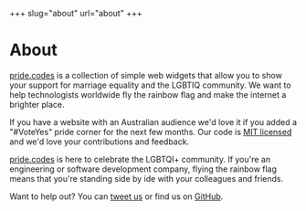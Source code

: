 +++
slug="about"
url="about"
+++

# About

[pride.codes](https://pride.codes) is a collection of simple web widgets that allow you to show your support for marriage equality and the LGBTIQ community. We want to help technologists worldwide fly the rainbow flag and make the internet a brighter place.

If you have a website with an Australian audience we'd love it if you added a "#VoteYes" pride corner for the next few months. Our code is [MIT licensed](https://github.com/devjack/pride.codes/) and we'd love your contributions and feedback.

[pride.codes](https://pride.codes) is here to celebrate the LGBTQI+ community. If you're an engineering or software development company, flying the rainbow flag means that you're standing side by ide with your colleagues and friends.

Want to help out? You can [tweet us](https://www.twitter.com/pridecodes) or find us on [GitHub](https://www.github.com/devjack/pride.codes).

